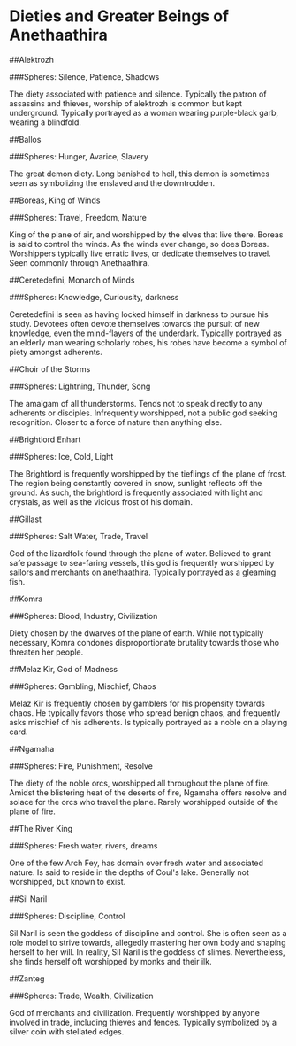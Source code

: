 # Dieties and Greater Beings of Anethaathira

##Alektrozh

###Spheres: Silence, Patience, Shadows

The diety associated with patience and silence. Typically the patron of assassins and thieves, worship of alektrozh is common but kept underground.
Typically portrayed as a woman wearing purple-black garb, wearing a blindfold.


##Ballos

###Spheres: Hunger, Avarice, Slavery

The great demon diety. Long banished to hell, this demon is sometimes seen as symbolizing the enslaved and the downtrodden.


##Boreas, King of Winds

###Spheres: Travel, Freedom, Nature

King of the plane of air, and worshipped by the elves that live there. Boreas is said to control the winds.
As the winds ever change, so does Boreas. Worshippers typically live erratic lives, or dedicate themselves to travel. Seen commonly through Anethaathira.

##Ceretedefini, Monarch of Minds

###Spheres: Knowledge, Curiousity, darkness

Ceretedefini is seen as having locked himself in darkness to pursue his study. Devotees often devote themselves towards the pursuit of new knowledge, even the mind-flayers of the underdark.
Typically portrayed as an elderly man wearing scholarly robes, his robes have become a symbol of piety amongst adherents.

##Choir of the Storms

###Spheres: Lightning, Thunder, Song

The amalgam of all thunderstorms. Tends not to speak directly to any adherents or disciples.
Infrequently worshipped, not a public god seeking recognition. Closer to a force of nature than anything else.

##Brightlord Enhart

###Spheres: Ice, Cold, Light

The Brightlord is frequently worshipped by the tieflings of the plane of frost. The region being constantly covered in snow, sunlight reflects off the ground.
As such, the brightlord is frequently associated with light and crystals, as well as the vicious frost of his domain.

##Gillast

###Spheres: Salt Water, Trade, Travel

God of the lizardfolk found through the plane of water. Believed to grant safe passage to sea-faring vessels, this god is frequently worshipped by sailors and merchants on anethaathira.
Typically portrayed as a gleaming fish.

##Komra

###Spheres: Blood, Industry, Civilization

Diety chosen by the dwarves of the plane of earth. While not typically necessary, Komra condones disproportionate brutality towards those who threaten her people.

##Melaz Kir, God of Madness

###Spheres: Gambling, Mischief, Chaos

Melaz Kir is frequently chosen by gamblers for his propensity towards chaos. He typically favors those who spread benign chaos, and frequently asks mischief of his adherents.
Is typically portrayed as a noble on a playing card.

##Ngamaha

###Spheres: Fire, Punishment, Resolve

The diety of the noble orcs, worshipped all throughout the plane of fire. Amidst the blistering heat of the deserts of fire, Ngamaha offers resolve and solace for the orcs who travel the plane.
Rarely worshipped outside of the plane of fire.

##The River King

###Spheres: Fresh water, rivers, dreams

One of the few Arch Fey, has domain over fresh water and associated nature. Is said to reside in the depths of Coul's lake.
Generally not worshipped, but known to exist.

##Sil Naril

###Spheres: Discipline, Control

Sil Naril is seen the goddess of discipline and control. She is often seen as a role model to strive towards, allegedly mastering her own body and shaping herself to her will.
In reality, Sil Naril is the goddess of slimes. Nevertheless, she finds herself oft worshipped by monks and their ilk.

##Zanteg

###Spheres: Trade, Wealth, Civilization

God of merchants and civilization. Frequently worshipped by anyone involved in trade, including thieves and fences.
Typically symbolized by a silver coin with stellated edges.
